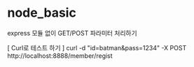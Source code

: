 # node_basic
express 모듈 없이 GET/POST 파라미터 처리하기


[ Curl로 테스트 하기 ]
curl -d "id=batman&pass=1234" -X POST  http://localhost:8888/member/regist
